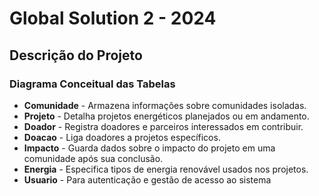 # Global Solution 2 - 2024

## Descrição do Projeto



### Diagrama Conceitual das Tabelas

- **Comunidade** - Armazena informações sobre comunidades isoladas. 
- **Projeto** - Detalha projetos energéticos planejados ou em andamento. 
- **Doador** - Registra doadores e parceiros interessados em contribuir. 
- **Doacao** - Liga doadores a projetos específicos. 
- **Impacto** - Guarda dados sobre o impacto do projeto em uma comunidade após sua conclusão. 
- **Energia** - Especifica tipos de energia renovável usados nos projetos. 
- **Usuario** - Para autenticação e gestão de acesso ao sistema